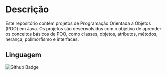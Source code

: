# Descrição
<p>Este repositório contém projetos de Programação Orientada a Objetos (POO) em Java. Os projetos são desenvolvidos com o objetivo de aprender os conceitos básicos de POO, como classes, objetos, atributos, métodos, herança, polimorfismo e interfaces.</p>
<h2>Linguagem</h2>

![Github Badge](https://img.shields.io/badge/Java-ED8B00?style=for-the-badge&logo=java&logoColor=white)


